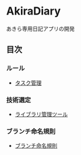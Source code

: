# AkiraDiary
あきら専用日記アプリの開発

## 目次
### ルール
 - [タスク管理](https://github.com/FujimoriGit/AkiraDiary/blob/main/wiki/rules/taskRule.md)

### 技術選定
 - [ライブラリ管理ツール](https://github.com/FujimoriGit/AkiraDiary/blob/main/wiki/tech/LibraryManagementSelection.md)

### ブランチ命名規則
 - [ブランチ命名規則](https://github.com/FujimoriGit/AkiraDiary/blob/BR_develop-1.0/wiki/rules/branchNaming.md)

